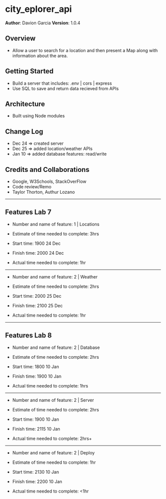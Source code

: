 # city_eplorer_api

**Author**: Davion Garcia
**Version**: 1.0.4

## Overview

- Allow a user to search for a location and then present a Map along with information about the area.

## Getting Started

- Build a server that includes: .env | cors | express
- Use SQL to save and return data recieved from APIs 

## Architecture

- Built using Node modules

## Change Log

- Dec 24 => created server
- Dec 25 => added location/weather APIs
- Jan 10 => added database features: read/write

## Credits and Collaborations

- Google, W3Schools, StackOverFlow
- Code review/Remo
- Taylor Thorton, Authur Lozano

---

## Features Lab 7

- Number and name of feature: 1 | Locations

- Estimate of time needed to complete: 3hrs

- Start time: 1900 24 Dec

- Finish time: 2000 24 Dec

- Actual time needed to complete: 1hr

---

- Number and name of feature: 2 | Weather

- Estimate of time needed to complete: 2hrs

- Start time: 2000 25 Dec

- Finish time: 2100 25 Dec

- Actual time needed to complete: 1hr

---

## Features Lab 8

- Number and name of feature: 2 | Database

- Estimate of time needed to complete: 2hrs

- Start time: 1800 10 Jan

- Finish time: 1900 10 Jan

- Actual time needed to complete: 1hrs

---

- Number and name of feature: 2 | Server

- Estimate of time needed to complete: 2hrs

- Start time: 1900 10 Jan

- Finish time: 2115 10 Jan

- Actual time needed to complete: 2hrs+

---

- Number and name of feature: 2 | Deploy

- Estimate of time needed to complete: 1hr

- Start time: 2130 10 Jan

- Finish time: 2200 10 Jan

- Actual time needed to complete: <1hr
